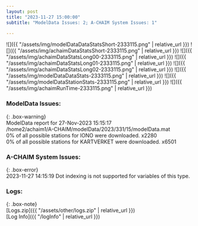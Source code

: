 ```yaml
---
layout: post
title: "2023-11-27 15:00:00"
subtitle: "ModelData Issues: 2; A-CHAIM System Issues: 1"

---
```


![]({{ "/assets/img/modelDataDataStatsShort-2333115.png" | relative_url }})
![]({{ "/assets/img/achaimDataStatsShort-2333115.png" | relative_url }})
![]({{ "/assets/img/achaimDataStatsLong00-2333115.png" | relative_url }})
![]({{ "/assets/img/achaimDataStatsLong01-2333115.png" | relative_url }})
![]({{ "/assets/img/achaimDataStatsLong02-2333115.png" | relative_url }})
![]({{ "/assets/img/modelDataDataStats-2333115.png" | relative_url }})
![]({{ "/assets/img/modelDataStationStats-2333115.png" | relative_url }})
![]({{ "/assets/img/achaimRunTime-2333115.png" | relative_url }})


### ModelData Issues:  
  
{: .box-warning}  
 ModelData report for 27-Nov-2023 15:15:17   
 /home2/achaim1/A-CHAIM/modelData/2023/331/15/modelData.mat   
 0% of all possible stations for IONO were downloaded. x2280   
 0% of all possible stations for KARTVERKET were downloaded. x6501   
  
### A-CHAIM System Issues:  
  
{: .box-error}  
2023-11-27 14:15:19 Dot indexing is not supported for variables of this type.  

### Logs:  
  
{: .box-note}  
[Logs.zip]({{ "/assets/other/logs.zip" | relative_url }})  
[Log Info]({{ "/logInfo" | relative_url }})  
